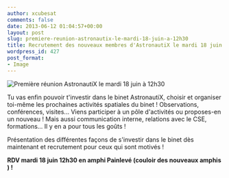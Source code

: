 ```yaml
---
author: xcubesat
comments: false
date: 2013-06-12 01:04:57+00:00
layout: post
slug: premiere-reunion-astronautix-le-mardi-18-juin-a-12h30
title: Recrutement des nouveaux membres d'AstronautiX le mardi 18 juin à 12h30
wordpress_id: 427
post_format:
- Image
---
```


![Première réunion AstronautiX le mardi 18 juin à 12h30](http://xspacecenter.files.wordpress.com/2013/06/milky_way_sky-wide.jpg)

Tu vas enfin pouvoir t'investir dans le binet AstronautiX, choisir et organiser toi-même les prochaines activités spatiales du binet ! Observations, conférences, visites... Viens participer à un pôle d'activités ou proposes-en un nouveau ! Mais aussi communication interne, relations avec le CSE, formations... Il y en a pour tous les goûts !

Présentation des différentes façons de s'investir dans le binet dès maintenant et recrutement pour ceux qui sont motivés !

**RDV mardi 18 juin 12h30 en amphi Painlevé (couloir des nouveaux amphis ) !**
